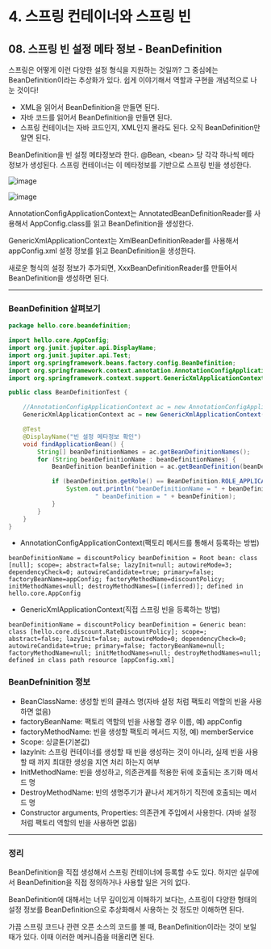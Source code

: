 # 4. 스프링 컨테이너와 스프링 빈
## 08. 스프링 빈 설정 메타 정보 - BeanDefinition
스프링은 어떻게 이런 다양한 설정 형식을 지원하는 것일까?
그 중심에는 BeanDefinition이라는 추상화가 있다.
쉽게 이야기해서 역할과 구현을 개념적으로 나눈 것이다!
- XML을 읽어서 BeanDefinition을 만들면 된다.
- 자바 코드를 읽어서 BeanDefinition을 만들면 된다.
- 스프링 컨테이너는 자바 코드인지, XML인지 몰라도 된다. 오직 BeanDefinition만 알면 된다.

BeanDefinition을 빈 설정 메타정보라 한다.
@Bean, \<bean> 당 각각 하나씩 메타 정보가 생성된다.
스프링 컨테이너는 이 메타정보를 기반으로 스프링 빈을 생성한다.

![image](https://github.com/GYUNGAEEEE/inflearn-Spring/assets/158580466/bc00f25d-a1fb-4998-947e-d2412cbd9a0c)

![image](https://github.com/GYUNGAEEEE/inflearn-Spring/assets/158580466/27f4bd47-763b-4389-a90e-a8c98037b933)

AnnotationConfigApplicationContext는 AnnotatedBeanDefinitionReader를 사용해서 AppConfig.class를 읽고 BeanDefinition을 생성한다.

GenericXmlApplicationContext는 XmlBeanDefinitionReader를 사용해서 appConfig.xml 설정 정보를 읽고 BeanDefinition을 생성한다.

새로운 형식의 설정 정보가 추가되면, XxxBeanDefinitionReader를 만들어서 BeanDefinition을 생성하면 된다.
***
### BeanDefinition 살펴보기
```java
package hello.core.beandefinition;

import hello.core.AppConfig;
import org.junit.jupiter.api.DisplayName;
import org.junit.jupiter.api.Test;
import org.springframework.beans.factory.config.BeanDefinition;
import org.springframework.context.annotation.AnnotationConfigApplicationContext;
import org.springframework.context.support.GenericXmlApplicationContext;

public class BeanDefinitionTest {

    //AnnotationConfigApplicationContext ac = new AnnotationConfigApplicationContext(AppConfig.class);
    GenericXmlApplicationContext ac = new GenericXmlApplicationContext("appConfig.xml");

    @Test
    @DisplayName("빈 설정 메타정보 확인")
    void findApplicationBean() {
        String[] beanDefinitionNames = ac.getBeanDefinitionNames();
        for (String beanDefinitionName : beanDefinitionNames) {
            BeanDefinition beanDefinition = ac.getBeanDefinition(beanDefinitionName);

            if (beanDefinition.getRole() == BeanDefinition.ROLE_APPLICATION) {
                System.out.println("beanDefinitionName = " + beanDefinitionName +
                        " beanDefinition = " + beanDefinition);
            }
        }
    }
}
```
- AnnotationConfigApplicationContext(팩토리 메서드를 통해서 등록하는 방법)
```
beanDefinitionName = discountPolicy beanDefinition = Root bean: class [null]; scope=; abstract=false; lazyInit=null; autowireMode=3; dependencyCheck=0; autowireCandidate=true; primary=false; factoryBeanName=appConfig; factoryMethodName=discountPolicy; initMethodNames=null; destroyMethodNames=[(inferred)]; defined in hello.core.AppConfig
```
- GenericXmlApplicationContext(직접 스프링 빈을 등록하는 방법)
```
beanDefinitionName = discountPolicy beanDefinition = Generic bean: class [hello.core.discount.RateDiscountPolicy]; scope=; abstract=false; lazyInit=false; autowireMode=0; dependencyCheck=0; autowireCandidate=true; primary=false; factoryBeanName=null; factoryMethodName=null; initMethodNames=null; destroyMethodNames=null; defined in class path resource [appConfig.xml]
```
### BeanDefninition 정보
- BeanClassName: 생성할 빈의 클래스 명(자바 설정 처럼 팩토리 역할의 빈을 사용하면 없음)
- factoryBeanName: 팩토리 역할의 빈을 사용할 경우 이름, 예) appConfig
- factoryMethodName: 빈을 생성할 팩토리 메서드 지정, 예) memberService
- Scope: 싱글톤(기본값)
- lazyInit: 스프링 컨테이너를 생성할 때 빈을 생성하는 것이 아니라, 실제 빈을 사용할 때 까지 최대한 생성을 지연 처리 하는지 여부
- InitMethodName: 빈을 생성하고, 의존관계를 적용한 뒤에 호출되는 초기화 메서드 명
- DestroyMethodName: 빈의 생명주기가 끝나서 제거하기 직전에 호출되는 메서드 명
- Constructor arguments, Properties: 의존관계 주입에서 사용한다. (자바 설정 처럼 팩토리 역할의 빈을 사용하면 없음)
***
### 정리
BeanDefinition을 직접 생성해서 스프링 컨테이너에 등록할 수도 있다.
하지만 실무에서 BeanDefinition을 직접 정의하거나 사용할 일은 거의 없다.

BeanDefinition에 대해서는 너무 깊이있게 이해하기 보다는, 스프링이 다양한 형태의 설정 정보를
BeanDefinition으로 추상화해서 사용하는 것 정도만 이해하면 된다.

가끔 스프링 코드나 관련 오픈 소스의 코드를 볼 때, BeanDefinition이라는 것이 보일 때가 있다.
이때 이러한 메커니즘을 떠올리면 된다.
